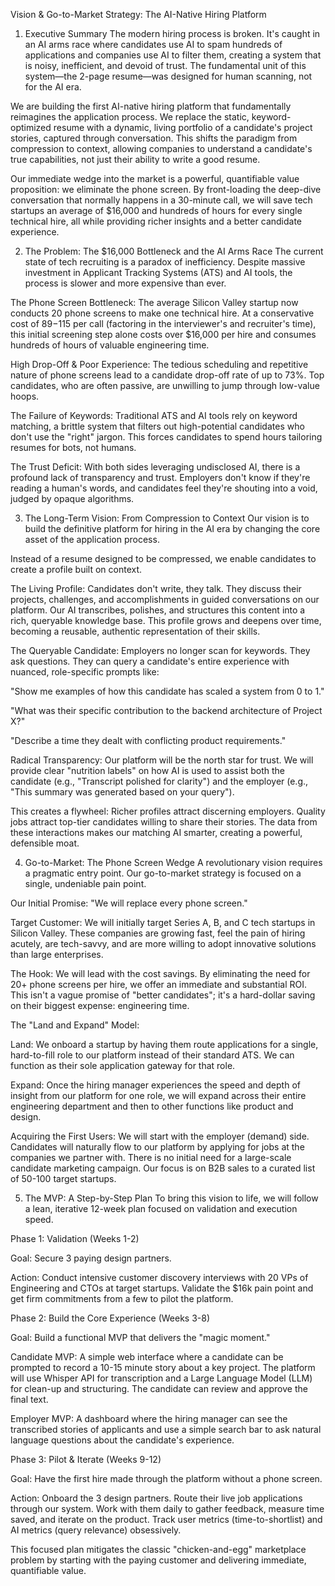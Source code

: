 Vision & Go-to-Market Strategy: The AI-Native Hiring Platform
1. Executive Summary
The modern hiring process is broken. It's caught in an AI arms race where candidates use AI to spam hundreds of applications and companies use AI to filter them, creating a system that is noisy, inefficient, and devoid of trust. The fundamental unit of this system—the 2-page resume—was designed for human scanning, not for the AI era.

We are building the first AI-native hiring platform that fundamentally reimagines the application process. We replace the static, keyword-optimized resume with a dynamic, living portfolio of a candidate's project stories, captured through conversation. This shifts the paradigm from compression to context, allowing companies to understand a candidate's true capabilities, not just their ability to write a good resume.

Our immediate wedge into the market is a powerful, quantifiable value proposition: we eliminate the phone screen. By front-loading the deep-dive conversation that normally happens in a 30-minute call, we will save tech startups an average of $16,000 and hundreds of hours for every single technical hire, all while providing richer insights and a better candidate experience.

2. The Problem: The $16,000 Bottleneck and the AI Arms Race
The current state of tech recruiting is a paradox of inefficiency. Despite massive investment in Applicant Tracking Systems (ATS) and AI tools, the process is slower and more expensive than ever.

The Phone Screen Bottleneck: The average Silicon Valley startup now conducts 20 phone screens to make one technical hire. At a conservative cost of $89-$115 per call (factoring in the interviewer's and recruiter's time), this initial screening step alone costs over $16,000 per hire and consumes hundreds of hours of valuable engineering time.

High Drop-Off & Poor Experience: The tedious scheduling and repetitive nature of phone screens lead to a candidate drop-off rate of up to 73%. Top candidates, who are often passive, are unwilling to jump through low-value hoops.

The Failure of Keywords: Traditional ATS and AI tools rely on keyword matching, a brittle system that filters out high-potential candidates who don't use the "right" jargon. This forces candidates to spend hours tailoring resumes for bots, not humans.

The Trust Deficit: With both sides leveraging undisclosed AI, there is a profound lack of transparency and trust. Employers don't know if they're reading a human's words, and candidates feel they're shouting into a void, judged by opaque algorithms.

3. The Long-Term Vision: From Compression to Context
Our vision is to build the definitive platform for hiring in the AI era by changing the core asset of the application process.

Instead of a resume designed to be compressed, we enable candidates to create a profile built on context.

The Living Profile: Candidates don't write, they talk. They discuss their projects, challenges, and accomplishments in guided conversations on our platform. Our AI transcribes, polishes, and structures this content into a rich, queryable knowledge base. This profile grows and deepens over time, becoming a reusable, authentic representation of their skills.

The Queryable Candidate: Employers no longer scan for keywords. They ask questions. They can query a candidate's entire experience with nuanced, role-specific prompts like:

"Show me examples of how this candidate has scaled a system from 0 to 1."

"What was their specific contribution to the backend architecture of Project X?"

"Describe a time they dealt with conflicting product requirements."

Radical Transparency: Our platform will be the north star for trust. We will provide clear "nutrition labels" on how AI is used to assist both the candidate (e.g., "Transcript polished for clarity") and the employer (e.g., "This summary was generated based on your query").

This creates a flywheel: Richer profiles attract discerning employers. Quality jobs attract top-tier candidates willing to share their stories. The data from these interactions makes our matching AI smarter, creating a powerful, defensible moat.

4. Go-to-Market: The Phone Screen Wedge
A revolutionary vision requires a pragmatic entry point. Our go-to-market strategy is focused on a single, undeniable pain point.

Our Initial Promise: "We will replace every phone screen."

Target Customer: We will initially target Series A, B, and C tech startups in Silicon Valley. These companies are growing fast, feel the pain of hiring acutely, are tech-savvy, and are more willing to adopt innovative solutions than large enterprises.

The Hook: We will lead with the cost savings. By eliminating the need for 20+ phone screens per hire, we offer an immediate and substantial ROI. This isn't a vague promise of "better candidates"; it's a hard-dollar saving on their biggest expense: engineering time.

The "Land and Expand" Model:

Land: We onboard a startup by having them route applications for a single, hard-to-fill role to our platform instead of their standard ATS. We can function as their sole application gateway for that role.

Expand: Once the hiring manager experiences the speed and depth of insight from our platform for one role, we will expand across their entire engineering department and then to other functions like product and design.

Acquiring the First Users: We will start with the employer (demand) side. Candidates will naturally flow to our platform by applying for jobs at the companies we partner with. There is no initial need for a large-scale candidate marketing campaign. Our focus is on B2B sales to a curated list of 50-100 target startups.

5. The MVP: A Step-by-Step Plan
To bring this vision to life, we will follow a lean, iterative 12-week plan focused on validation and execution speed.

Phase 1: Validation (Weeks 1-2)

Goal: Secure 3 paying design partners.

Action: Conduct intensive customer discovery interviews with 20 VPs of Engineering and CTOs at target startups. Validate the $16k pain point and get firm commitments from a few to pilot the platform.

Phase 2: Build the Core Experience (Weeks 3-8)

Goal: Build a functional MVP that delivers the "magic moment."

Candidate MVP: A simple web interface where a candidate can be prompted to record a 10-15 minute story about a key project. The platform will use Whisper API for transcription and a Large Language Model (LLM) for clean-up and structuring. The candidate can review and approve the final text.

Employer MVP: A dashboard where the hiring manager can see the transcribed stories of applicants and use a simple search bar to ask natural language questions about the candidate's experience.

Phase 3: Pilot & Iterate (Weeks 9-12)

Goal: Have the first hire made through the platform without a phone screen.

Action: Onboard the 3 design partners. Route their live job applications through our system. Work with them daily to gather feedback, measure time saved, and iterate on the product. Track user metrics (time-to-shortlist) and AI metrics (query relevance) obsessively.

This focused plan mitigates the classic "chicken-and-egg" marketplace problem by starting with the paying customer and delivering immediate, quantifiable value.